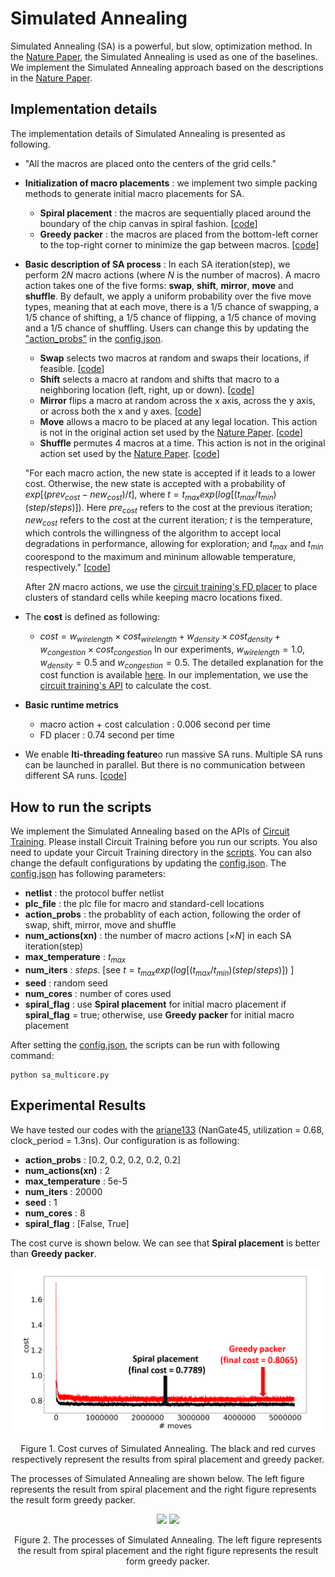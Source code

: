 # Simulated Annealing

Simulated Annealing (SA) is a powerful, but slow, optimization method.
In the [Nature Paper](https://www.nature.com/articles/s41586-021-03544-w), the Simulated Annealing is used as one of the baselines.
We implement the Simulated Annealing approach based on the descriptions in the [Nature Paper](https://www.nature.com/articles/s41586-021-03544-w).

## **Implementation details**
The implementation details of Simulated Annealing is presented as following.
* "All the macros are placed onto the centers of the grid cells."
* **Initialization of macro placements** : we implement two simple packing methods to generate initial macro placements for SA.
  * **Spiral placement** : the macros are sequentially placed around the boundary of the chip canvas in spiral fashion. \[[code](https://github.com/TILOS-AI-Institute/MacroPlacement/blob/aab48da703255548fbb48e27e88674f88e23fd81/CodeElements/SimulatedAnnealing/SA.py#L1339)\]
  * **Greedy packer** : the macros are placed from the bottom-left corner to the top-right corner to minimize the gap between macros. \[[code](https://github.com/TILOS-AI-Institute/MacroPlacement/blob/aab48da703255548fbb48e27e88674f88e23fd81/CodeElements/SimulatedAnnealing/SA.py#L1339)\]
* **Basic description of SA process** : In each SA iteration(step), we perform $2N$ macro actions (where $N$ is the number of macros). A macro action takes one of the five forms: **swap**, **shift**, **mirror**, **move** and **shuffle**.   By default, we apply a uniform probability over the five move types, meaning that at each move, there is a 1/5 chance of swapping, a 1/5 chance of shifting, a 1/5 chance of flipping, a 1/5 chance of moving and a 1/5 chance of shuffling.  Users can change this by updating the ["action_probs"](https://github.com/TILOS-AI-Institute/MacroPlacement/blob/aab48da703255548fbb48e27e88674f88e23fd81/CodeElements/SimulatedAnnealing/config.json#L4) in the [config.json](https://github.com/TILOS-AI-Institute/MacroPlacement/blob/aab48da703255548fbb48e27e88674f88e23fd81/CodeElements/SimulatedAnnealing/config.json).
  * **Swap** selects two macros at random and swaps their locations, if feasible. \[[code](https://github.com/TILOS-AI-Institute/MacroPlacement/blob/aab48da703255548fbb48e27e88674f88e23fd81/CodeElements/SimulatedAnnealing/SA.py#L1441)\]
  * **Shift** selects a macro at random and shifts that macro to a neighboring location (left, right, up or down). \[[code](https://github.com/TILOS-AI-Institute/MacroPlacement/blob/aab48da703255548fbb48e27e88674f88e23fd81/CodeElements/SimulatedAnnealing/SA.py#L1533)\]
  * **Mirror** flips a macro at random across the x axis, across the y axis, or across both the x and y axes. \[[code](https://github.com/TILOS-AI-Institute/MacroPlacement/blob/aab48da703255548fbb48e27e88674f88e23fd81/CodeElements/SimulatedAnnealing/SA.py#L1560)\]
  * **Move** allows a macro to be placed at any legal location. This action is not in the original action set used by the [Nature Paper](https://www.nature.com/articles/s41586-021-03544-w). \[[code](https://github.com/TILOS-AI-Institute/MacroPlacement/blob/aab48da703255548fbb48e27e88674f88e23fd81/CodeElements/SimulatedAnnealing/SA.py#L1472)\]
  * **Shuffle** permutes 4 macros at a time. This action is not in the original action set used by the [Nature Paper](https://www.nature.com/articles/s41586-021-03544-w). \[[code](https://github.com/TILOS-AI-Institute/MacroPlacement/blob/aab48da703255548fbb48e27e88674f88e23fd81/CodeElements/SimulatedAnnealing/SA.py#L1492)\]
  
  "For each macro action, the new state is accepted if it leads to a lower cost. Otherwise, the new state is accepted with a probability of $exp[(prev_{cost} - new_{cost})/t]$, where $t = t_{max}exp(log[(t_{max}/t_{min})(step / steps)])$. Here $pre_{cost}$ refers to the cost at the previous iteration; $new_{cost}$ refers to the cost at the current iteration; $t$ is the temperature, which controls the willingness of the algorithm to accept local degradations in performance, allowing for exploration; and $t_{max}$ and $t_{min}$ coorespond to the maximum and mininum allowable temperature, respectively." \[[code](https://github.com/TILOS-AI-Institute/MacroPlacement/blob/aab48da703255548fbb48e27e88674f88e23fd81/CodeElements/SimulatedAnnealing/SA.py#L1618)\]
  
  After $2N$ macro actions, we use the [circuit training's FD placer](https://github.com/TILOS-AI-Institute/MacroPlacement/blob/aab48da703255548fbb48e27e88674f88e23fd81/CodeElements/SimulatedAnnealing/SA.py#L1401) to place clusters of standard cells while keeping macro locations fixed.

* The **cost** is defined as following:
  * $cost = w_{wirelength} \times cost_{wirelength} + w_{density} \times cost_{density} + w_{congestion} \times cost_{congestion}$
  In our experiments, $w_{wirelength} = 1.0$, $w_{density} = 0.5$ and $w_{congestion} = 0.5$. The detailed explanation for the cost function is available [here](https://tilos-ai-institute.github.io/MacroPlacement/Docs/ProxyCost/).  In our implementation, we use the [circuit training's API](https://github.com/TILOS-AI-Institute/MacroPlacement/blob/aab48da703255548fbb48e27e88674f88e23fd81/CodeElements/SimulatedAnnealing/SA.py#L1390) to calculate the cost.
* **Basic runtime metrics**
  * macro action + cost calculation : 0.006 second per time
  * FD placer : 0.74 second per time
* We enable **lti-threading feature**o run massive SA runs. Multiple SA runs can be launched in parallel. But there is no communication between different SA runs. \[[code](https://github.com/TILOS-AI-Institute/MacroPlacement/blob/aab48da703255548fbb48e27e88674f88e23fd81/CodeElements/SimulatedAnnealing/sa_multicore.py#L88)\]
  


## **How to run the scripts**
We implement the Simulated Annealing based on the APIs of [Circuit Training](https://github.com/google-research/circuit_training.git). Please install Circuit Training before you run our scripts. You also need to update your Circuit Training directory in the [scripts](https://github.com/TILOS-AI-Institute/MacroPlacement/blob/aab48da703255548fbb48e27e88674f88e23fd81/CodeElements/SimulatedAnnealing/SA.py#L32).
You can also change the default configurations by updating the [config.json](https://github.com/TILOS-AI-Institute/MacroPlacement/blob/aab48da703255548fbb48e27e88674f88e23fd81/CodeElements/SimulatedAnnealing/config.json). 
The [config.json](https://github.com/TILOS-AI-Institute/MacroPlacement/blob/aab48da703255548fbb48e27e88674f88e23fd81/CodeElements/SimulatedAnnealing/config.json) has following parameters:
* **netlist** : the protocol buffer netlist
* **plc_file** : the plc file for macro and standard-cell locations
* **action_probs** : the probablity of each action, following the order of swap, shift, mirror, move and shuffle
* **num_actions(xn)** : the number of macro actions \[$\times N$\] in each SA iteration(step)
* **max_temperature** : $t_{max}$
* **num_iters** : $steps$. \[see  $t = t_{max}exp(log[(t_{max}/t_{min})(step / steps)])$ \]
* **seed** : random seed
* **num_cores** : number of cores used
* **spiral_flag** : use **Spiral placement** for initial macro placement if **spiral_flag** = true; otherwise, use **Greedy packer** for initial macro placement

After setting the [config.json](https://github.com/TILOS-AI-Institute/MacroPlacement/blob/aab48da703255548fbb48e27e88674f88e23fd81/CodeElements/SimulatedAnnealing/config.json), the scripts can be run with following command:
```
python sa_multicore.py
```

## **Experimental Results**
We have tested our codes with the [ariane133](https://github.com/TILOS-AI-Institute/MacroPlacement/tree/main/CodeElements/SimulatedAnnealing/ariane133) (NanGate45, utilization = 0.68, clock_period = 1.3ns).  Our configuration is as following:
* **action_probs** : [0.2, 0.2, 0.2, 0.2, 0.2]
* **num_actions(xn)** : 2
* **max_temperature** : 5e-5
* **num_iters** : 20000
* **seed** : 1
* **num_cores** : 8
* **spiral_flag** : [False, True]

The cost curve is shown below.  We can see that **Spiral placement** is better than **Greedy packer**.
<p align="center">
<img src="./ariane133/cost_spiral_greedy.png" width= "600"/>
</p>
<p align="center">
 Figure 1. Cost curves of Simulated Annealing. The black and red curves respectively represent the results from spiral placement and greedy packer.
</p>

The processes of Simulated Annealing are shown below. The left figure represents the result from spiral placement and the right figure represents the result form greedy packer.

<p align="center">
<img src="./ariane133/movie_spiral.gif" width= "400"/> <img src="./ariane133/movie_greedy.gif" width= "400"/>
</p>
<p align="center">
Figure 2. The processes of Simulated Annealing. The left figure represents the result from spiral placement and the right figure represents the result form greedy packer.
</p>




  
